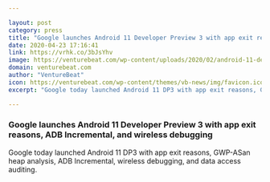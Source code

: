 ```yaml
---

layout: post
category: press
title: "Google launches Android 11 Developer Preview 3 with app exit reasons, ADB Incremental, and wireless debugging"
date: 2020-04-23 17:16:41
link: https://vrhk.co/3bJsYhv
image: https://venturebeat.com/wp-content/uploads/2020/02/android-11-developer-preview-logo.png?w=1200&strip=all
domain: venturebeat.com
author: "VentureBeat"
icon: https://venturebeat.com/wp-content/themes/vb-news/img/favicon.ico
excerpt: "Google today launched Android 11 DP3 with app exit reasons, GWP-ASan heap analysis, ADB Incremental, wireless debugging, and data access auditing."

---
```


### Google launches Android 11 Developer Preview 3 with app exit reasons, ADB Incremental, and wireless debugging

Google today launched Android 11 DP3 with app exit reasons, GWP-ASan heap analysis, ADB Incremental, wireless debugging, and data access auditing.